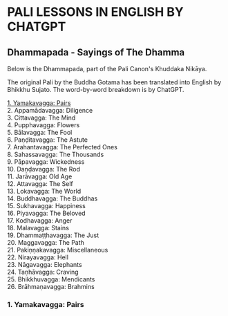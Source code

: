 # PALI LESSONS IN ENGLISH BY CHATGPT

## Dhammapada - Sayings of The Dhamma

Below is the Dhammapada, part of the Pali Canon's Khuddaka Nikāya.  


The original Pali by the Buddha Gotama has been translated into English by Bhikkhu Sujato. The word-by-word breakdown is by ChatGPT.  


[1. Yamakavagga: Pairs](#1-yamakavagga-pairs)  
2. Appamādavagga: Diligence  
3. Cittavagga: The Mind  
4. Pupphavagga: Flowers  
5. Bālavagga: The Fool  
6. Paṇḍitavagga: The Astute  
7. Arahantavagga: The Perfected Ones  
8. Sahassavagga: The Thousands  
9. Pāpavagga: Wickedness  
10. Daṇḍavagga: The Rod  
11. Jarāvagga: Old Age  
12. Attavagga: The Self  
13. Lokavagga: The World  
14. Buddhavagga: The Buddhas  
15. Sukhavagga: Happiness  
16. Piyavagga: The Beloved  
17. Kodhavagga: Anger  
18. Malavagga: Stains  
19. Dhammaṭṭhavagga: The Just  
20. Maggavagga: The Path  
21. Pakiṇṇakavagga: Miscellaneous  
22. Nirayavagga: Hell  
23. Nāgavagga: Elephants  
24. Taṇhāvagga: Craving  
25. Bhikkhuvagga: Mendicants  
26. Brāhmaṇavagga: Brahmins  

### 1. Yamakavagga: Pairs
